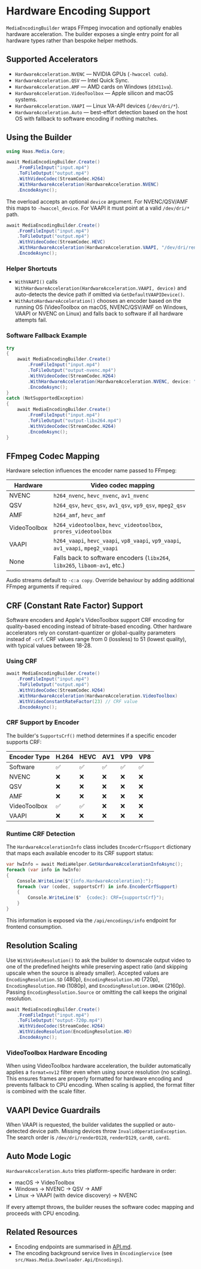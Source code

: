 # Hardware Encoding Support

`MediaEncodingBuilder` wraps FFmpeg invocation and optionally enables hardware acceleration. The builder exposes a single entry point for all hardware types rather than bespoke helper methods.

## Supported Accelerators

- `HardwareAcceleration.NVENC` — NVIDIA GPUs (`-hwaccel cuda`).
- `HardwareAcceleration.QSV` — Intel Quick Sync.
- `HardwareAcceleration.AMF` — AMD cards on Windows (`d3d11va`).
- `HardwareAcceleration.VideoToolbox` — Apple silicon and macOS systems.
- `HardwareAcceleration.VAAPI` — Linux VA-API devices (`/dev/dri/*`).
- `HardwareAcceleration.Auto` — best-effort detection based on the host OS with fallback to software encoding if nothing matches.

## Using the Builder

```csharp
using Haas.Media.Core;

await MediaEncodingBuilder.Create()
    .FromFileInput("input.mp4")
    .ToFileOutput("output.mp4")
    .WithVideoCodec(StreamCodec.H264)
    .WithHardwareAcceleration(HardwareAcceleration.NVENC)
    .EncodeAsync();
```

The overload accepts an optional `device` argument. For NVENC/QSV/AMF this maps to `-hwaccel_device`. For VAAPI it must point at a valid `/dev/dri/*` path.

```csharp
await MediaEncodingBuilder.Create()
    .FromFileInput("input.mp4")
    .ToFileOutput("output.mp4")
    .WithVideoCodec(StreamCodec.HEVC)
    .WithHardwareAcceleration(HardwareAcceleration.VAAPI, "/dev/dri/renderD129")
    .EncodeAsync();
```

### Helper Shortcuts

- `WithVAAPI()` calls `WithHardwareAcceleration(HardwareAcceleration.VAAPI, device)` and auto-detects the device path if omitted via `GetDefaultVAAPIDevice()`.
- `WithAutoHardwareAcceleration()` chooses an encoder based on the running OS (VideoToolbox on macOS, NVENC/QSV/AMF on Windows, VAAPI or NVENC on Linux) and falls back to software if all hardware attempts fail.

### Software Fallback Example

```csharp
try
{
    await MediaEncodingBuilder.Create()
        .FromFileInput("input.mp4")
        .ToFileOutput("output-nvenc.mp4")
        .WithVideoCodec(StreamCodec.H264)
        .WithHardwareAcceleration(HardwareAcceleration.NVENC, device: "0")
        .EncodeAsync();
}
catch (NotSupportedException)
{
    await MediaEncodingBuilder.Create()
        .FromFileInput("input.mp4")
        .ToFileOutput("output-libx264.mp4")
        .WithVideoCodec(StreamCodec.H264)
        .EncodeAsync();
}
```

## FFmpeg Codec Mapping

Hardware selection influences the encoder name passed to FFmpeg:

| Hardware     | Video codec mapping                                                              |
| ------------ | -------------------------------------------------------------------------------- |
| NVENC        | `h264_nvenc`, `hevc_nvenc`, `av1_nvenc`                                          |
| QSV          | `h264_qsv`, `hevc_qsv`, `av1_qsv`, `vp9_qsv`, `mpeg2_qsv`                        |
| AMF          | `h264_amf`, `hevc_amf`                                                           |
| VideoToolbox | `h264_videotoolbox`, `hevc_videotoolbox`, `prores_videotoolbox`                  |
| VAAPI        | `h264_vaapi`, `hevc_vaapi`, `vp8_vaapi`, `vp9_vaapi`, `av1_vaapi`, `mpeg2_vaapi` |
| None         | Falls back to software encoders (`libx264`, `libx265`, `libaom-av1`, etc.)       |

Audio streams default to `-c:a copy`. Override behaviour by adding additional FFmpeg arguments if required.

## CRF (Constant Rate Factor) Support

Software encoders and Apple's VideoToolbox support CRF encoding for quality-based encoding instead of bitrate-based encoding. Other hardware accelerators rely on constant-quantizer or global-quality parameters instead of `-crf`. CRF values range from 0 (lossless) to 51 (lowest quality), with typical values between 18-28.

### Using CRF

```csharp
await MediaEncodingBuilder.Create()
    .FromFileInput("input.mp4")
    .ToFileOutput("output.mp4")
    .WithVideoCodec(StreamCodec.H264)
    .WithHardwareAcceleration(HardwareAcceleration.VideoToolbox)
    .WithVideoConstantRateFactor(23) // CRF value
    .EncodeAsync();
```

### CRF Support by Encoder

The builder's `SupportsCrf()` method determines if a specific encoder supports CRF:

| Encoder Type | H.264 | HEVC | AV1 | VP9 | VP8 |
| ------------ | ----- | ---- | --- | --- | --- |
| Software     | ✅    | ✅   | ✅  | ✅  | ✅  |
| NVENC        | ❌    | ❌   | ❌  | ❌  | ❌  |
| QSV          | ❌    | ❌   | ❌  | ❌  | ❌  |
| AMF          | ❌    | ❌   | ❌  | ❌  | ❌  |
| VideoToolbox | ✅    | ✅   | ❌  | ❌  | ❌  |
| VAAPI        | ❌    | ❌   | ❌  | ❌  | ❌  |

### Runtime CRF Detection

The `HardwareAccelerationInfo` class includes `EncoderCrfSupport` dictionary that maps each available encoder to its CRF support status:

```csharp
var hwInfo = await MediaHelper.GetHardwareAccelerationInfoAsync();
foreach (var info in hwInfo)
{
    Console.WriteLine($"{info.HardwareAcceleration}:");
    foreach (var (codec, supportsCrf) in info.EncoderCrfSupport)
    {
        Console.WriteLine($"  {codec}: CRF={supportsCrf}");
    }
}
```

This information is exposed via the `/api/encodings/info` endpoint for frontend consumption.

## Resolution Scaling

Use `WithVideoResolution()` to ask the builder to downscale output video to one of the predefined heights while preserving aspect ratio (and skipping upscale when the source is already smaller). Accepted values are `EncodingResolution.SD` (480p), `EncodingResolution.HD` (720p), `EncodingResolution.FHD` (1080p), and `EncodingResolution.UHD4K` (2160p). Passing `EncodingResolution.Source` or omitting the call keeps the original resolution.

```csharp
await MediaEncodingBuilder.Create()
    .FromFileInput("input.mp4")
    .ToFileOutput("output-720p.mp4")
    .WithVideoCodec(StreamCodec.H264)
    .WithVideoResolution(EncodingResolution.HD)
    .EncodeAsync();
```

### VideoToolbox Hardware Encoding

When using VideoToolbox hardware acceleration, the builder automatically applies a `format=nv12` filter even when using source resolution (no scaling). This ensures frames are properly formatted for hardware encoding and prevents fallback to CPU encoding. When scaling is applied, the format filter is combined with the scale filter.

## VAAPI Device Guardrails

When VAAPI is requested, the builder validates the supplied or auto-detected device path. Missing devices throw `InvalidOperationException`. The search order is `/dev/dri/renderD128`, `renderD129`, `card0`, `card1`.

## Auto Mode Logic

`HardwareAcceleration.Auto` tries platform-specific hardware in order:

- macOS → VideoToolbox
- Windows → NVENC → QSV → AMF
- Linux → VAAPI (with device discovery) → NVENC

If every attempt throws, the builder reuses the software codec mapping and proceeds with CPU encoding.

## Related Resources

- Encoding endpoints are summarised in [API.md](../API.md).
- The encoding background service lives in `EncodingService` (see `src/Haas.Media.Downloader.Api/Encodings`).
